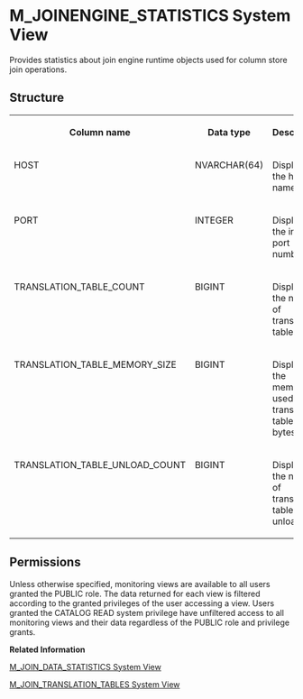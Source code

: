 <!-- loioc847a34e30cc43bca23ae4b297a667f6 -->

# M\_JOINENGINE\_STATISTICS System View

Provides statistics about join engine runtime objects used for column store join operations.



## Structure


<table>
<tr>
<th valign="top">

Column name

</th>
<th valign="top">

Data type

</th>
<th valign="top">

Description

</th>
</tr>
<tr>
<td valign="top">

HOST

</td>
<td valign="top">

NVARCHAR\(64\)

</td>
<td valign="top">

Displays the host name.

</td>
</tr>
<tr>
<td valign="top">

PORT

</td>
<td valign="top">

INTEGER

</td>
<td valign="top">

Displays the internal port number.

</td>
</tr>
<tr>
<td valign="top">

TRANSLATION\_TABLE\_COUNT

</td>
<td valign="top">

BIGINT

</td>
<td valign="top">

Displays the number of translation tables.

</td>
</tr>
<tr>
<td valign="top">

TRANSLATION\_TABLE\_MEMORY\_SIZE

</td>
<td valign="top">

BIGINT

</td>
<td valign="top">

Displays the memory used by translation tables in bytes.

</td>
</tr>
<tr>
<td valign="top">

TRANSLATION\_TABLE\_UNLOAD\_COUNT

</td>
<td valign="top">

BIGINT

</td>
<td valign="top">

Displays the number of translation table unloads.

</td>
</tr>
</table>



<a name="loioc847a34e30cc43bca23ae4b297a667f6__section_xfq_dzz_xbc"/>

## Permissions

Unless otherwise specified, monitoring views are available to all users granted the PUBLIC role. The data returned for each view is filtered according to the granted privileges of the user accessing a view. Users granted the CATALOG READ system privilege have unfiltered access to all monitoring views and their data regardless of the PUBLIC role and privilege grants.

**Related Information**  


[M\_JOIN\_DATA\_STATISTICS System View](m-join-data-statistics-system-view-528de29.md "Provides column store join engine join statistics.")

[M\_JOIN\_TRANSLATION\_TABLES System View](m-join-translation-tables-system-view-f4a7c5e.md "Provides column store join engine translation tables statistics.")

